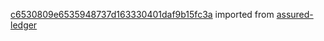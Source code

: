 [c6530809e6535948737d163330401daf9b15fc3a](https://github.com/insolar/assured-ledger/commit/c6530809e6535948737d163330401daf9b15fc3a) imported from [assured-ledger](https://github.com/insolar/assured-ledger)
